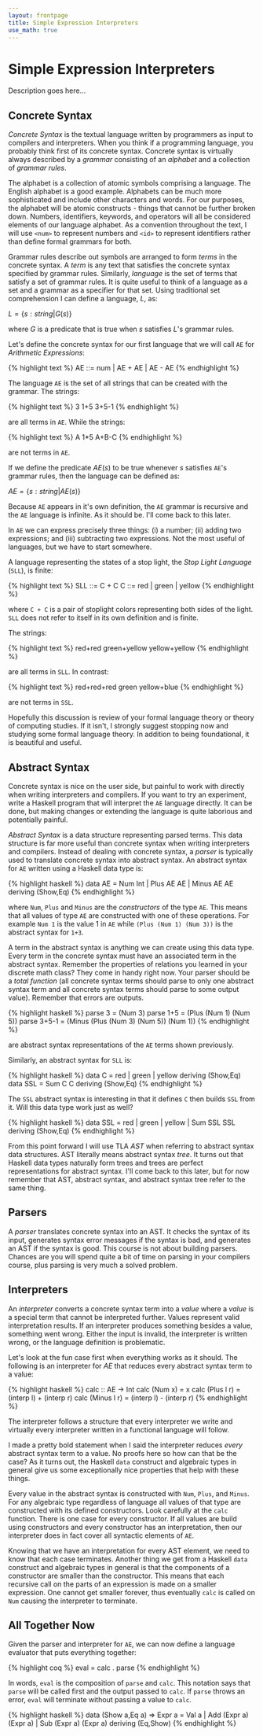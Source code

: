 ```yaml
---
layout: frontpage
title: Simple Expression Interpreters
use_math: true
---
```


# Simple Expression Interpreters

Description goes here...

## Concrete Syntax

*Concrete Syntax* is the textual language written by programmers as input to compilers and interpreters.  When you think if a programming language, you probably think first of its concrete syntax.  Concrete syntax is virtually always described by a *grammar* consisting of an *alphabet* and a collection of *grammar rules*.

The alphabet is a collection of atomic symbols comprising a language.  The English alphabet is a good example.  Alphabets can be much more sophisticated and include other characters and words.  For our purposes, the alphabet will be atomic constructs - things that cannot be further broken down.  Numbers, identifiers, keywords, and operators will all be considered elements of our language alphabet.  As a convention throughout the text, I will use `<num>` to represent numbers and `<id>` to represent identifiers rather than define formal grammars for both.

Grammar rules describe out symbols are arranged to form *terms* in the concrete syntax.  A *term* is any text that satisfies the concrete syntax specified by grammar rules.  Similarly, *language* is the set of terms that satisfy a set of grammar rules.  It is quite useful to think of a language as a set and a grammar as a specifier for that set.  Using traditional set comprehension I can define a language, $L$, as:

$L = \{s:string | G(s)\}$

where $G$ is a predicate that is true when $s$ satisfies $L$'s grammar rules.

Let's define the concrete syntax for our first language that we will call `AE` for *Arithmetic Expressions*:

{% highlight text %}
AE ::= num
| AE + AE
| AE - AE
{% endhighlight %}

The language `AE` is the set of all strings that can be created with the grammar.  The strings:

{% highlight text %}
3
1+5
3+5-1
{% endhighlight %}

are all terms in `AE`.  While the strings:

{% highlight text %}
A
1*5
A+B-C
{% endhighlight %}

are not terms in `AE`.

If we define the predicate $AE(s)$ to be true whenever $s$ satisfies `AE`'s grammar rules, then the language can be defined as:

$AE = \{s:string | AE(s)\}$

Because `AE` appears in it's own definition, the `AE` grammar is recursive and the `AE` language is infinite.  As it should be.  I'll come back to this later.

In `AE` we can express precisely three things: (i) a number; (ii) adding two expressions; and (iii) subtracting two expressions.  Not the most useful of languages, but we have to start somewhere.

A language representing the states of a stop light, the *Stop Light Language* (`SLL`), is finite:

{% highlight text %}
SLL ::= C + C 
C ::= red | green | yellow
{% endhighlight %}

where `C + C` is a pair of stoplight colors representing both sides of the light.  `SLL` does not refer to itself in its own definition and is finite.

The strings:

{% highlight text %}
red+red
green+yellow
yellow+yellow
{% endhighlight %}

are all terms in `SLL`.  In contrast:

{% highlight text %}
red+red+red
green
yellow+blue
{% endhighlight %}

are not terms in `SSL`.

Hopefully this discussion is review of your formal language theory or theory of computing studies.  If it isn't, I strongly suggest stopping now and studying some formal language theory.  In addition to being foundational, it is beautiful and useful.

## Abstract Syntax

Concrete syntax is nice on the user side, but painful to work with directly when writing interpreters and compilers.  If you want to try an experiment, write a Haskell program that will interpret the `AE` language directly.  It can be done, but making changes or extending the language is quite laborious and potentially painful.

*Abstract Syntax* is a data structure representing parsed terms.  This data structure is far more useful than concrete syntax when writing interpreters and compilers. Instead of dealing with concrete syntax, a *parser* is typically used to translate concrete syntax into abstract syntax.  An abstract syntax for `AE` written using a Haskell data type is:

{% highlight haskell %}
data AE = Num Int
        | Plus AE AE
        | Minus AE AE
          deriving (Show,Eq)
{% endhighlight %}

where `Num`, `Plus` and `Minus` are the *constructors* of the type `AE`.  This means that all values of type `AE` are constructed with one of these operations.  For example `Num 1` is the value 1 in `AE` while `(Plus (Num 1) (Num 3))` is the abstract syntax for `1+3`.

A term in the abstract syntax is anything we can create using this data type.  Every term in the concrete syntax must have an associated term in the abstract syntax.  Remember the properties of relations you learned in your discrete math class?  They come in handy right now.  Your parser should be a *total function* (all concrete syntax terms should parse to only one abstract syntax term and all concrete syntax terms should parse to some output value).  Remember that errors are outputs.

{% highlight haskell %}
parse 3 = (Num 3)
parse 1+5 = (Plus (Num 1) (Num 5))
parse 3+5-1 = (Minus (Plus (Num 3) (Num 5)) (Num 1))
{% endhighlight %}

are abstract syntax representations of the `AE` terms shown previously.

Similarly, an abstract syntax for `SLL` is:

{% highlight haskell %}
data C = red | green | yellow deriving (Show,Eq)
data SSL = Sum C C deriving (Show,Eq)
{% endhighlight %}

The `SSL` abstract syntax is interesting in that it defines `C` then builds `SSL` from it.  Will this data type work just as well?

{% highlight haskell %}
data SSL = red | green | yellow | Sum SSL SSL deriving (Show,Eq)
{% endhighlight %}

From this point forward I will use TLA *AST* when referring to abstract syntax data structures.  AST literally means abstract syntax *tree*.  It turns out that Haskell data types naturally form trees and trees are perfect representations for abstract syntax.  I'll come back to this later, but for now remember that AST, abstract syntax, and abstract syntax tree refer to the same thing.

## Parsers

A *parser* translates concrete syntax into an AST.  It checks the syntax of its input, generates syntax error messages if the syntax is bad, and generates an AST if the syntax is good.  This course is not about building parsers.  Chances are you will spend quite a bit of time on parsing in your compilers course, plus parsing is very much a solved problem.

## Interpreters

An *interpreter* converts a concrete syntax term into a *value*
where a *value* is a special term that cannot be interpreted further.  Values represent valid interpretation results.  If an interpreter produces something besides a value, something went wrong.  Either the input is invalid, the interpreter is written wrong, or the language definition is problematic.

Let's look at the fun case first when everything works as it should.  The following is an interpreter for *AE* that reduces every abstract syntax term to a value:

{% highlight haskell %}
calc :: AE -> Int
calc (Num x) = x
calc (Plus l r) = (interp l) + (interp r)
calc (Minus l r) = (interp l) - (interp r)
{% endhighlight %}

The interpreter follows a structure that every interpreter we write and virtually every interpreter written in a functional language will follow.

I made a pretty bold statement when I said the interpreter reduces *every* abstract syntax term to a value.  No proofs here so how can that be the case?  As it turns out, the Haskell `data` construct and algebraic types in general give us some exceptionally nice properties that help with these things.

Every value in the abstract syntax is constructed with `Num`, `Plus`, and `Minus`.  For any algebraic type regardless of language all values of that type are constructed with its defined constructors.  Look carefully at the `calc` function.  There is one case for every constructor.  If all values are build using constructors and every constructor has an interpretation, then our interpreter does in fact cover all syntactic elements of `AE`.

Knowing that we have an interpretation for every AST element, we need to know that each case terminates.  Another thing we get from a Haskell `data` construct and algebraic types in general is that the components of a constructor are smaller than the constructor.  This means that each recursive call on the parts of an expression is made on a smaller expression.  One cannot get smaller forever, thus eventually `calc` is called on `Num` causing the interpreter to terminate.

## All Together Now

Given the parser and interpreter for `AE`, we can now define a language evaluator that puts everything together:

{% highlight coq %}
eval = calc . parse
{% endhighlight %}

In words, `eval` is the composition of `parse` and `calc`.  This notation says that `parse` will be called first and the output passed to `calc`.  If `parse` throws an error, `eval` will terminate without passing a value to `calc`.

{% highlight haskell %}
data (Show a,Eq a) => Expr a
      = Val a
      | Add (Expr a) (Expr a)
      | Sub (Expr a) (Expr a)
        deriving (Eq,Show)
{% endhighlight %}

